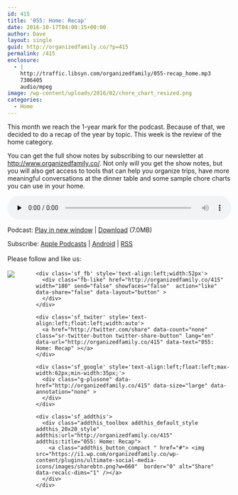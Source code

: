 ```yaml
---
id: 415
title: '055: Home: Recap'
date: 2016-10-17T04:00:15+00:00
author: Dave
layout: single
guid: http://organizedfamily.co/?p=415
permalink: /415
enclosure:
  - |
    http://traffic.libsyn.com/organizedfamily/055-recap_home.mp3
    7306405
    audio/mpeg
image: /wp-content/uploads/2016/02/chore_chart_resized.png
categories:
  - Home
---
```

This month we reach the 1-year mark for the podcast. Because of that, we decided to do a recap of the year by topic. This week is the review of the home category.

You can get the full show notes by subscribing to our newsletter at <http://www.organizedfamily.co/>. Not only will you get the show notes, but you will also get access to tools that can help you organize trips, have more meaningful conversations at the dinner table and some sample chore charts you can use in your home.

<div class="powerpress_player" id="powerpress_player_5376">
  <audio class="wp-audio-shortcode" id="audio-415-56" preload="none" style="width: 100%;" controls="controls"><source type="audio/mpeg" src="http://traffic.libsyn.com/organizedfamily/055-recap_home.mp3?_=56" /><a href="http://traffic.libsyn.com/organizedfamily/055-recap_home.mp3">http://traffic.libsyn.com/organizedfamily/055-recap_home.mp3</a></audio>
</div>

<p class="powerpress_links powerpress_links_mp3">
  Podcast: <a href="http://traffic.libsyn.com/organizedfamily/055-recap_home.mp3" class="powerpress_link_pinw" target="_blank" title="Play in new window" onclick="return powerpress_pinw('http://organizedfamily.co/?powerpress_pinw=415-podcast');" rel="nofollow">Play in new window</a> | <a href="http://traffic.libsyn.com/organizedfamily/055-recap_home.mp3" class="powerpress_link_d" title="Download" rel="nofollow" download="055-recap_home.mp3">Download</a> (7.0MB)
</p>

<p class="powerpress_links powerpress_subscribe_links">
  Subscribe: <a href="https://itunes.apple.com/us/podcast/organized-family/id1047979605?mt=2&ls=1#episodeGuid=http%3A%2F%2Forganizedfamily.co%2F%3Fp%3D415" class="powerpress_link_subscribe powerpress_link_subscribe_itunes" title="Subscribe on Apple Podcasts" rel="nofollow">Apple Podcasts</a> | <a href="http://subscribeonandroid.com/organizedfamily.co/feed/podcast" class="powerpress_link_subscribe powerpress_link_subscribe_android" title="Subscribe on Android" rel="nofollow">Android</a> | <a href="http://organizedfamily.co/feed/podcast" class="powerpress_link_subscribe powerpress_link_subscribe_rss" title="Subscribe via RSS" rel="nofollow">RSS</a>
</p>

<div class='sfsi_Sicons' style='width: 100%; display: inline-block; vertical-align: middle; text-align:left'>
  <div style='margin:0px 8px 0px 0px; line-height: 24px'>
    <span>Please follow and like us:</span>
  </div>
  
  <div class='sfsi_socialwpr'>
    <div class='sf_subscrbe' style='text-align:left;float:left;width:64px'>
      <a href="http://www.specificfeeds.com/widget/emailsubscribe/MTc5ODgx/OA==/" target="_blank"><img src="https://i2.wp.com/organizedfamily.co/wp-content/plugins/ultimate-social-media-icons/images/follow_subscribe.png?w=660" data-recalc-dims="1" /></a>
    </div>
    
    <div class='sf_fb' style='text-align:left;width:52px'>
      <div class="fb-like" href="http://organizedfamily.co/415" width="180" send="false" showfaces="false"  action="like" data-share="false" data-layout="button" >
      </div>
    </div>
    
    <div class='sf_twiter' style='text-align:left;float:left;width:auto'>
      <a href="http://twitter.com/share" data-count="none" class="sr-twitter-button twitter-share-button" lang="en" data-url="http://organizedfamily.co/415" data-text="055: Home: Recap" ></a>
    </div>
    
    <div class='sf_google' style='text-align:left;float:left;max-width:62px;min-width:35px;'>
      <div class="g-plusone" data-href="http://organizedfamily.co/415" data-size="large" data-annotation="none" >
      </div>
    </div>
    
    <div class='sf_addthis'>
      <div class="addthis_toolbox addthis_default_style addthis_20x20_style" addthis:url="http://organizedfamily.co/415" addthis:title="055: Home: Recap">
        <a class="addthis_button_compact " href="#"> <img src="https://i1.wp.com/organizedfamily.co/wp-content/plugins/ultimate-social-media-icons/images/sharebtn.png?w=660"  border="0" alt="Share" data-recalc-dims="1" /></a>
      </div>
    </div>
  </div>
</div>